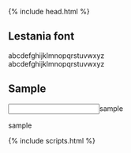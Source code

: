 {% include head.html %}
## Lestania font
abcdefghijklmnopqrstuvwxyz<br/>
<span class="lestania">abcdefghijklmnopqrstuvwxyz</span>

## Sample
<input id="sample-input">sample</input>
<p class="lestania" id="sample">sample</p>

{% include scripts.html %}